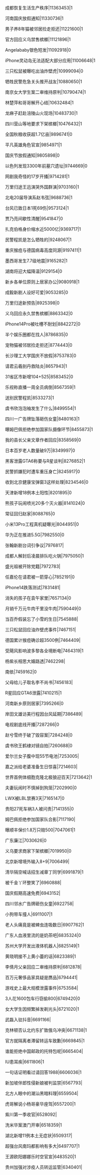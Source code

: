 成都恢复生活生产秩序|11363453|1

河南国庆放假通知|11330736|1

男子养8年猫被邻居捡走拒还|11221600|1

官方回应义乌禁售槟榔|11121896|1

Angelababy银色短发|11092918|0

iPhone灵动岛无法适配大部分应用|11006648|1

三只松鼠被曝吃出油炸壁虎|10999094|0

牺牲民警危急关头推开战友|10880650|1

南京女大学生案二审维持原判|10790474|1

林楚萍和哥哥解开心结|10632484|1

龙麻子赶赴涪陵山火现场|10483730|1

四川营山等地要求下架槟榔|10476432|1

全国秋粮收获超1.7亿亩|9896741|0

平凡英雄角色官宣|9854971|1

国庆节放假通知|9805898|0

以色列发现3300年前墓穴遗址|9744669|0

网剧我奇怪的17岁开播|9714281|1

万里归途王迅演哭外国群演|9703160|1

北电20届导演系赵韦弦|9688736|1

台风已致日本1死69伤|9573124|1

贾乃亮间歇性清醒|9541847|0

扎克伯格身价缩水近5000亿|9369717|1

民警程凯是怎么牺牲的|9248067|1

重庆猴痘与德国病毒高度同源|9197411|1

墨西哥发生7.7级地震|9165282|1

湖南将迎大幅降温|9129154|0

新乡各单位原则上居家办公|9080918|1

成毅新剧人设好可爱|9053285|0

万里归途新预告|8925398|0

义乌回应永久禁售槟榔|8863342|0

iPhone14Pro被吐槽不耐划|8842272|0

半个娱乐圈都在找人|8786835|0

宠物猫被邻居捡走拒还|8774443|0

长沙理工大学国庆不放假|8753783|0

请君云羲剖丹救陆炎|8657943|1

31省区市新增104+525|8583452|0

乐视称直播一周全员病倒|8567359|1

送别民警程凯|8533273|1

虞书欣泡泡袖发生了什么|8499554|1

四川一广告牌坠落砸伤女童|8480163|1

曝姆巴佩拒绝参加国家队摄像环节|8455873|1

我的县长父亲文章作者回应|8358569|0

日本百岁老人数量破9万|8349997|0

黑客泄露GTA6称要与R星谈判|8276852|1

民警抓嫌犯时遭车重压身亡|8245917|0

收到北京健康宝弹窗3这样处理|8234546|0

天津新增18例本土阳性|8201895|0

熊孩子玩闹喷光20多个灭火器|8141024|0

常征回归赵家|8088765|0

小米13Pro工程真机疑曝光|8044951|0

华为正在推进5.5G|7982550|0

张翰新剧台词引争议|7976817|

成都人解封后凌晨排队吃火锅|7975050|1

盛光祖被开除党籍|7972783|

任嘉伦在请君被一箭穿心|7852191|0

iPhone14跌落测试|7831481|

消失的孩子在袁午家里|7657134|0

月销千万元牛肉干里没牛肉|7590449|0

当百乔假装忘了小雪的生日|7545888|

三只松鼠回应油炸壁虎事件|7467151|

德国累计猴痘确诊超3500例|7464409|

受飓风影响波多黎各全境断电|7464319|1

杨紫长相思大婚路透|7462298|

南依|7459162|0

父母给儿子取名李不尚书|7456183|

R星回应GTA6泄露|7410215|1

河南新乡原则居家|7395266|0

岸田文雄访美行程因台风延期|7386489|

电视剧底线开播|7287266|0

赵兮雪终于破了毁容案|7284248|0

虞书欣王鹤棣对镜自拍|7260688|0

爱尔兰女子腹中现55节电池|7253005|

嘉之派给老婆准备生日惊喜|7214603|

世界首例体细胞克隆北极狼迎百天|7213642|1

夫妻玩闹时不慎掉到狗笼|7202990|0

LWX被LBL禁赛3天|7165147|0

贵阳27死车祸3人被问责|7141355|0

姆巴佩拒绝参加国家队合影|7117190|

曝顺丰保价1.8万只赔500|7047061|1

广东廉江|7030626|0

义乌要求商家下架槟榔|7019950|0

北京新增境外输入8+9|7006499|

清华隔空喊话招生减章丁同学|6991879|1

被千金丫环整笑了|6960888|

国庆假期高速免费|6943152|

四川邻水广告牌砸伤女童|6922758|

小狗带车撞人|6911007|1

老人头痛竟是被蜱虫连吸数日|6907762|1

广东人血液里流的是奶茶吧|6835324|0

苏州大学开发出液体机器人|6825149|1

黄晓明接不上黄小蕾的话|6823389|1

李倩月父亲回应二审维持原判|6812878|

百万元奢侈品家具疑是赝品|6794441|

游戏史上最大规模泄露事件|6753584|

3人花1600包车行窃偷800|6749420|0

女大学生因频繁掉发剃光头|6721020|1

武磊入驻抖音|6691166|

克林顿否认北约东扩致俄乌冲突|6671138|1

官方就隔离者滞留转运车致歉|6669845|1

谁能拒绝中国邮政的托特包呢|6665404|

IU患耳疾|6611806|1

一句话证明看过请回答1988|6606036|1

新加坡伴郎性侵新娘被判监禁|6567793|

北方人眼中的潮汕黑暗料理|6559504|

虎哥解说小杨哥豪华座驾|6557200|1

紫川第一季收官|6528092|

洗米华案澳门开审|6518359|1

湖北新增11例本土无症状|6509317|

超强台风南玛都影响有多大|6497707|1

王源欧阳娜娜乐时空官宣|6483520|1

贵州加强对涉疫人员转运监管|6340401|

